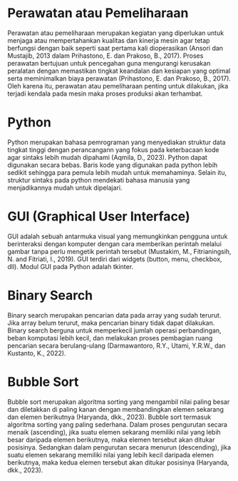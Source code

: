# Perawatan atau Pemeliharaan

Perawatan atau pemeliharaan merupakan kegiatan yang diperlukan untuk menjaga atau mempertahankan kualitas dan kinerja mesin agar tetap berfungsi dengan baik seperti saat pertama kali dioperasikan (Ansori dan Mustajib, 2013 dalam Prihastono, E. dan Prakoso, B., 2017). Proses perawatan bertujuan untuk pencegahan guna mengurangi kerusakan peralatan dengan memastikan tingkat keandalan dan kesiapan yang optimal serta meminimalkan biaya perawatan (Prihastono, E. dan Prakoso, B., 2017). Oleh karena itu, perawatan atau pemeliharaan penting untuk dilakukan, jika terjadi kendala pada mesin maka proses produksi akan terhambat.

# Python

Python merupakan bahasa pemrograman yang menyediakan struktur data tingkat tinggi dengan perancangann yang fokus pada keterbacaan kode agar sintaks lebih mudah dipahami (Aqmila, D., 2023). Python dapat digunakan secara bebas. Baris kode yang digunakan pada python lebih sedikit sehingga para pemula lebih mudah untuk memahaminya. Selain itu, struktur sintaks pada python mendekati bahasa manusia yang menjadikannya mudah untuk dipelajari.

# GUI (Graphical User Interface)

GUI adalah sebuah antarmuka visual yang memungkinkan pengguna untuk berinteraksi dengan komputer dengan cara memberikan perintah melalui gambar tanpa perlu mengetik perintah tersebut (Mustakim, M., Fitrianingsih, N. and Fitriati, I., 2019). GUI terdiri dari widgets (button, menu, checkbox, dll). Modul GUI pada Python adalah tkinter.

# Binary Search

Binary search merupakan pencarian data pada array yang sudah terurut. Jika array belum terurut, maka pencarian binary tidak dapat dilakukan. Binary search berguna untuk memperkecil jumlah operasi perbandingan, beban komputasi lebih kecil, dan melakukan proses pembagian ruang pencarian secara berulang-ulang (Darmawantoro, R.Y., Utami, Y.R.W., dan Kustanto, K., 2022).

# Bubble Sort

Bubble sort merupakan algoritma sorting yang mengambil nilai paling besar dan diletakkan di paling kanan dengan membandingkan elemen sekarang dan elemen berikutnya (Haryanda, dkk., 2023). Bubble sort termasuk algoritma sorting yang paling sederhana. Dalam proses pengurutan secara menaik (ascending), jika suatu elemen sekarang memiliki nilai yang lebih besar daripada elemen berikutnya, maka elemen tersebut akan ditukar posisinya. Sedangkan dalam pengurutan secara menurun (descending), jika suatu elemen sekarang memiliki nilai yang lebih kecil daripada elemen berikutnya, maka kedua elemen tersebut akan ditukar posisinya (Haryanda, dkk., 2023).

